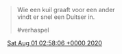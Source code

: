 > Wie een kuil graaft voor een ander   
> vindt er snel een Duitser in\.  
>   
> \#verhaspel

<img src="../../media/tweet.ico" width="12" /> [Sat Aug 01 02:58:06 +0000 2020](https://twitter.com/DromerDenker/status/1289394948874346498)